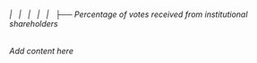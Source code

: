 ###### |   |   |   |   |   ├── Percentage of votes received from institutional shareholders

*Add content here*